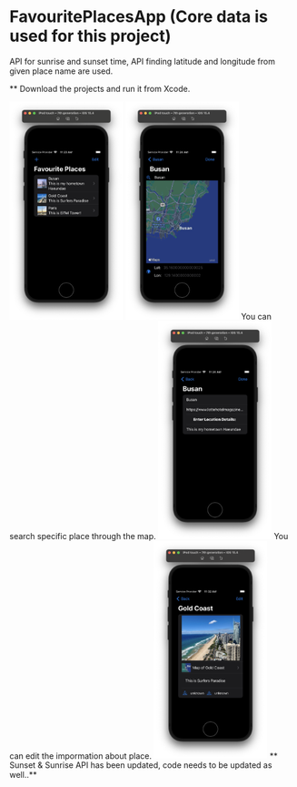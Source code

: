 # FavouritePlacesApp (Core data is used for this project)

API for sunrise and sunset time, API finding latitude and longitude from given place name are used.

** Download the projects and run it from Xcode.


<img src="https://github.com/Duwon98/FavouritePlacesApp/blob/main/Home.png" width="200" />

<img src="https://github.com/Duwon98/FavouritePlacesApp/blob/main/Map.png" width="200" />
You can search specific place through the map. 

<img src="https://github.com/Duwon98/FavouritePlacesApp/blob/main/Edit.png" width="200" />
You can edit the impormation about place.

<img src="https://github.com/Duwon98/FavouritePlacesApp/blob/main/Place.png" width="200" />
** Sunset & Sunrise API has been updated, code needs to be updated as well..**

